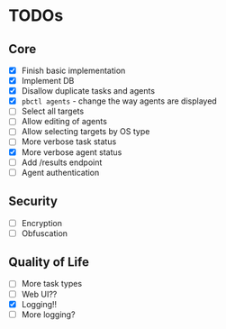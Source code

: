 # TODOs

## Core
- [x] Finish basic implementation
- [x] Implement DB
- [x] Disallow duplicate tasks and agents
- [x] `pbctl agents` - change the way agents are displayed
- [ ] Select all targets
- [ ] Allow editing of agents
- [ ] Allow selecting targets by OS type
- [ ] More verbose task status
- [x] More verbose agent status
- [ ] Add /results endpoint
- [ ] Agent authentication

## Security
- [ ] Encryption
- [ ] Obfuscation

## Quality of Life
- [ ] More task types
- [ ] Web UI??
- [x] Logging!!
- [ ] More logging?
